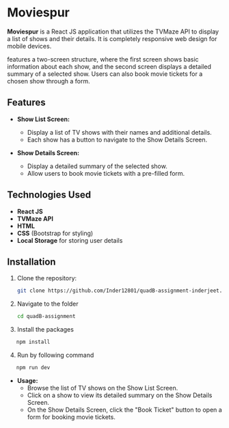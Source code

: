 # Moviespur

**Moviespur** is a React JS application that utilizes the TVMaze API to display a list of shows and their details. It is completely responsive web design for mobile devices.

features a two-screen structure, where the first screen shows basic information about each show, and the second screen displays a detailed summary of a selected show. Users can also book movie tickets for a chosen show through a form.

## Features

- **Show List Screen:**

  - Display a list of TV shows with their names and additional details.
  - Each show has a button to navigate to the Show Details Screen.

- **Show Details Screen:**
  - Display a detailed summary of the selected show.
  - Allow users to book movie tickets with a pre-filled form.

## Technologies Used

- **React JS**
- **TVMaze API**
- **HTML**
- **CSS** (Bootstrap for styling)
- **Local Storage** for storing user details

## Installation

1. Clone the repository:

   ```bash
   git clone https://github.com/Inder12801/quadB-assignment-inderjeet.git
   ```

2. Navigate to the folder

   ```bash
   cd quadB-assignment
   ```

3. Install the packages

```bash
   npm install
```

4. Run by following command

```bash
   npm run dev
```

- **Usage:**
  - Browse the list of TV shows on the Show List Screen.
  - Click on a show to view its detailed summary on the Show Details Screen.
  - On the Show Details Screen, click the "Book Ticket" button to open a form for booking movie tickets.
